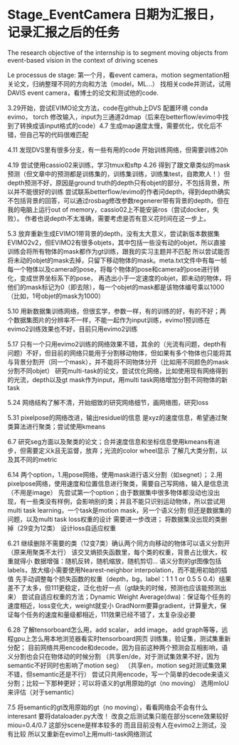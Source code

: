 # Stage_EventCamera  日期为汇报日， 记录汇报之后的任务
The research objective of the internship is to segment moving objects from event-based vision in the context of driving scenes

Le processus de stage:
第一个月，看event camera，motion segmentation相关论文，归纳整理不同的方向和方法（model，ML...）
找相关code并测试，试用DAVIS event camera，看博士的论文和测试他的code.

3.29开始，尝试EVIMO论文方法，code在github上DVS
配置环境 conda evimo， torch
修改输入，input为三通道2dmap（后来在betterflow/evimo中找到了转换成该input格式的code）4.7 生成map速度太慢，需要优化，优化后不错，但自己写的代码很难匹配

4.11 发现DVS里有很多分支，有一些有用的code
开始训练网络，但需要训练20h

4.19 尝试使用cassio02来训练，学习tmux和sftp
4.26 得到了跟文章类似的mask预测（但文章中的预测都是训练集的，训练集训练，训练集test，自欺欺人！）但depth预测不好，原因是ground truth的depth只有objet的部分，不包括背景，所以并不能很好的训练
尝试联系betterflow/evimo的作者问depth，得到depth确实不包括背景的回答，可以通过rosbag修改参数regenerer带有背景的depth，但在我的电脑上运行out of memory，cassio02上不能安装ros（尝试docker，失败）。
作者也说depth不太准确，需要考虑是否有意义花时间在这一步上。

5.3 放弃重新生成EVIMO1带背景的depth，没有太大意义，尝试新版本数据集EVIMO2v2，但EVIMO2有很多objets，其中包括一些没有动的objet，所以直接训练会将所有物体的mask都作为gt训练，跟我的实习主题并不匹配
所以尝试能否将未动的objet的mask去掉，只留下移动物体的mask。meta.txt文件中有每一帧每一个物体以及camera的pose，将每个物体的pose和camera的pose进行转化，变成世界坐标系下的pose，
再选出小于一定速度的objet，即未动的物体，将他们的mask标记为0（即去除），每一个objet的mask都是该物体编号乘以1000（比如，1号objet的mask为1000）

5.10 用新数据集训练网络，但很玄学，参数一样，有的训练的好，有的不好；两个数据集图片的分辨率不一样，不能一起作为input训练，evimo1预训练在evimo2训练效果也不好，目前只用evimo2训练

5.17 只有一个只用evimo2训练的网络效果不错，其余的（光流有问题，depth有问题）不好，但目前的网络只能用于分割移动物体，但如果有多个物体也只能将其与背景分割开（同一个mask），并不能将不同物体分开（比如用不同颜色的mask分割不同objet）
研究multi-task的论文，尝试优化网络，比如使用现有网络得到的光流，depth以及gt mask作为input，用multi task网络增加分割不同物体的新task

5.24 网络结构了解不清，开始细致的研究网络细节，画网络图，研究loss

5.31 pixelpose的网络改进，输出residuel的信息 是xyz的速度信息，希望通过聚类算法进行聚类；尝试使用kmeans

6.7 研究seg方面以及聚类的论文；合并速度信息和坐标信息使用kmeans有进步，但需要定义k且无监督，放弃；光流的color wheel显示
了解几大类分割，以及其不同的metric

6.14 两个option，1.用pose网络，使用mask进行语义分割（如segnet）； 2.用pixelpose网络，使用速度和位置信息进行聚类，需要自己写网络，输入是信息流（不用是image）
先尝试第一个option；由于数据集中很多物体都没动也没出现，有一些类没有样例，会影响别的类；并且不能只识别运动物体，所以尝试用multi task learning，一个task是motion mask，另一个语义分割
但还是数据集的问题，以及multi task loss权重的设计 需要进一步改进；
将数据集没出现的类删掉（29变为12类）
设计loss自适应权重

6.21 继续删除不需要的类（12变7类）确认两个同方向移动的物体可以语义分割开（原来用聚类不太行）
该交叉熵损失函数里，每个类的权重，背景占比很大，权重就得小
数据增强：随机反转，随机缩放，随机剪切...
  语义分割的gt图像包括labels，放大缩小需要使用Nearest-neighbor interpolation，而不能用初始的插值
先手动调整每个损失函数的权重（depth，bg，label：1 1 1 or 0.5 5 0.4）结果差不了太多，但111更稳定，泛化也好一点（gt缺失的时候，预测也应该能预测出来）
尝试自适应权重的方法；Dynamic Weight Average(dwa)：保证每个任务的速度相近，loss变化大，weight就变小
GradNorm要算gradient，计算量大，保证每个任务的速度和量级都相近，111效果已经不错了，太复杂没必要

6.28 了解tensorboard怎么用，add scalar， add image， add graph等等，远程gpu上怎么用本地浏览器看实时tensorboard网页
训练集，验证集，测试集重新分配；
目前网络共用encode和decode，因为目前这种两个预测会互相影响，语义分割也会只在物体动的时候分割
（共享en/de，对于测试集效果不好，因为semantic不好同时也影响了motion seg）
（共享en，motion seg对测试集效果不错，但semantic还是不行）
尝试只共用encode，写一个简单的decode来语义分割；比较一下那种更好；可以将语义的gt用原始的gt（no moving）
选用mIoU来评估（对于semantic）

7.5 将semantic的gt改用原始的gt（no moving），看看网络会不会有什么interesant
要将dataloader.py大改！ 
改良之后测试集只能在部分scene效果较好 miou=0.4/0.7 这部分scene是样本较多的
而且目前没有人在evimo2上测试，没有比较
所以又重新在evimo1上用multi-task网络测试


















